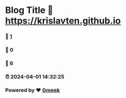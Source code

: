 # Blog Title :link: https://krislavten.github.io 
### :page_facing_up: [1](https://krislavten.github.io/tag.html) 
### :speech_balloon: 0 
### :hibiscus: 6 
### :alarm_clock: 2024-04-01 14:32:25 
### Powered by :heart: [Gmeek](https://github.com/Meekdai/Gmeek)
